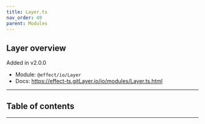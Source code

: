 ```yaml
---
title: Layer.ts
nav_order: 49
parent: Modules
---
```


## Layer overview

Added in v2.0.0

- Module: `@effect/io/Layer`
- Docs: https://effect-ts.gitLayer.io/io/modules/Layer.ts.html

---

<h2 class="text-delta">Table of contents</h2>

---
